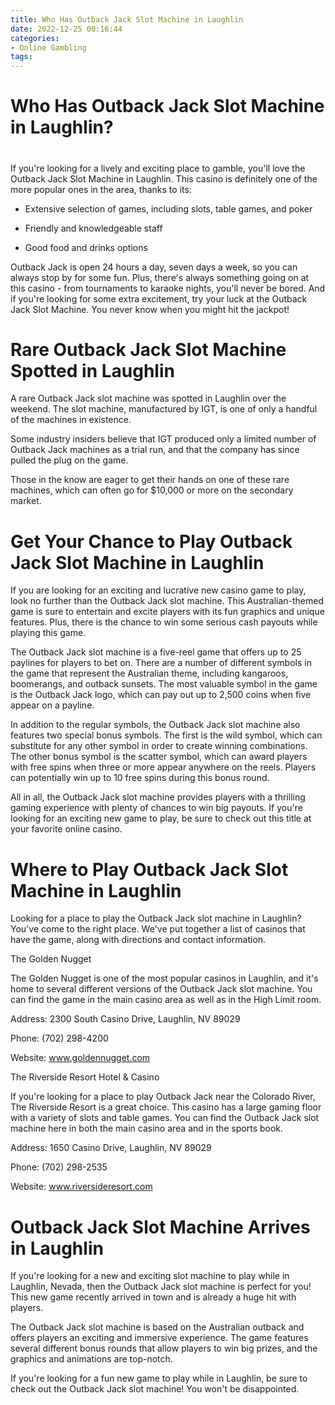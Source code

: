 ```yaml
---
title: Who Has Outback Jack Slot Machine in Laughlin
date: 2022-12-25 00:16:44
categories:
- Online Gambling
tags:
---
```



#  Who Has Outback Jack Slot Machine in Laughlin?

#

If you're looking for a lively and exciting place to gamble, you'll love the Outback Jack Slot Machine in Laughlin. This casino is definitely one of the more popular ones in the area, thanks to its:

* Extensive selection of games, including slots, table games, and poker

* Friendly and knowledgeable staff

* Good food and drinks options

Outback Jack is open 24 hours a day, seven days a week, so you can always stop by for some fun. Plus, there's always something going on at this casino - from tournaments to karaoke nights, you'll never be bored. And if you're looking for some extra excitement, try your luck at the Outback Jack Slot Machine. You never know when you might hit the jackpot!

#  Rare Outback Jack Slot Machine Spotted in Laughlin

A rare Outback Jack slot machine was spotted in Laughlin over the weekend. The slot machine, manufactured by IGT, is one of only a handful of the machines in existence.

Some industry insiders believe that IGT produced only a limited number of Outback Jack machines as a trial run, and that the company has since pulled the plug on the game.

Those in the know are eager to get their hands on one of these rare machines, which can often go for $10,000 or more on the secondary market.

#  Get Your Chance to Play Outback Jack Slot Machine in Laughlin

If you are looking for an exciting and lucrative new casino game to play, look no further than the Outback Jack slot machine. This Australian-themed game is sure to entertain and excite players with its fun graphics and unique features. Plus, there is the chance to win some serious cash payouts while playing this game.

The Outback Jack slot machine is a five-reel game that offers up to 25 paylines for players to bet on. There are a number of different symbols in the game that represent the Australian theme, including kangaroos, boomerangs, and outback sunsets. The most valuable symbol in the game is the Outback Jack logo, which can pay out up to 2,500 coins when five appear on a payline.

In addition to the regular symbols, the Outback Jack slot machine also features two special bonus symbols. The first is the wild symbol, which can substitute for any other symbol in order to create winning combinations. The other bonus symbol is the scatter symbol, which can award players with free spins when three or more appear anywhere on the reels. Players can potentially win up to 10 free spins during this bonus round.

All in all, the Outback Jack slot machine provides players with a thrilling gaming experience with plenty of chances to win big payouts. If you're looking for an exciting new game to play, be sure to check out this title at your favorite online casino.

#  Where to Play Outback Jack Slot Machine in Laughlin

Looking for a place to play the Outback Jack slot machine in Laughlin? You've come to the right place. We've put together a list of casinos that have the game, along with directions and contact information.

The Golden Nugget

The Golden Nugget is one of the most popular casinos in Laughlin, and it's home to several different versions of the Outback Jack slot machine. You can find the game in the main casino area as well as in the High Limit room.

Address: 2300 South Casino Drive, Laughlin, NV 89029

Phone: (702) 298-4200

Website: www.goldennugget.com

The Riverside Resort Hotel & Casino

If you're looking for a place to play Outback Jack near the Colorado River, The Riverside Resort is a great choice. This casino has a large gaming floor with a variety of slots and table games. You can find the Outback Jack slot machine here in both the main casino area and in the sports book.

Address: 1650 Casino Drive, Laughlin, NV 89029

Phone: (702) 298-2535

Website: www.riversideresort.com

#  Outback Jack Slot Machine Arrives in Laughlin

If you're looking for a new and exciting slot machine to play while in Laughlin, Nevada, then the Outback Jack slot machine is perfect for you! This new game recently arrived in town and is already a huge hit with players.

The Outback Jack slot machine is based on the Australian outback and offers players an exciting and immersive experience. The game features several different bonus rounds that allow players to win big prizes, and the graphics and animations are top-notch.

If you're looking for a fun new game to play while in Laughlin, be sure to check out the Outback Jack slot machine! You won't be disappointed.